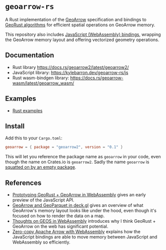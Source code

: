 # `geoarrow-rs`

A Rust implementation of the [GeoArrow](https://github.com/geoarrow/geoarrow) specification and bindings to [GeoRust algorithms](https://github.com/georust/geo) for efficient spatial operations on GeoArrow memory.

This repository also includes [JavaScript (WebAssembly) bindings](https://github.com/kylebarron/geoarrow-rs/blob/main/js/README.md), wrapping the GeoArrow memory layout and offering vectorized geometry operations.

## Documentation

- Rust library <https://docs.rs/geoarrow2/latest/geoarrow2/>
- JavaScript library: <https://kylebarron.dev/geoarrow-rs/js>
- Rust wasm-bindgen library: <https://docs.rs/geoarrow-wasm/latest/geoarrow_wasm/>

## Examples

- [Rust examples](examples/README.md)

## Install

Add this to your `Cargo.toml`:

```toml
geoarrow = { package = "geoarrow2", version = "0.1" }
```

This will let you reference the package name as `geoarrow` in your code, even though the name on Crates.io is `geoarrow2`. Sadly the name `geoarrow` is [squatted on by an empty package](https://crates.io/crates/geoarrow).

## References

- [Prototyping GeoRust + GeoArrow in WebAssembly](https://observablehq.com/@kylebarron/prototyping-georust-geoarrow-in-webassembly) gives an early preview of the JavaScript API.
- [GeoArrow and GeoParquet in deck.gl](https://observablehq.com/@kylebarron/geoarrow-and-geoparquet-in-deck-gl) gives an overview of what GeoArrow's memory layout looks like under the hood, even though it's focused on how to render the data on a map.
- [Thoughts on GEOS in WebAssembly](https://kylebarron.dev/blog/geos-wasm) introduces why I think GeoRust + GeoArrow on the web has significant potential.
- [Zero-copy Apache Arrow with WebAssembly](https://observablehq.com/@kylebarron/zero-copy-apache-arrow-with-webassembly) explains how the JavaScript bindings are able to move memory between JavaScript and WebAssembly so efficiently.
